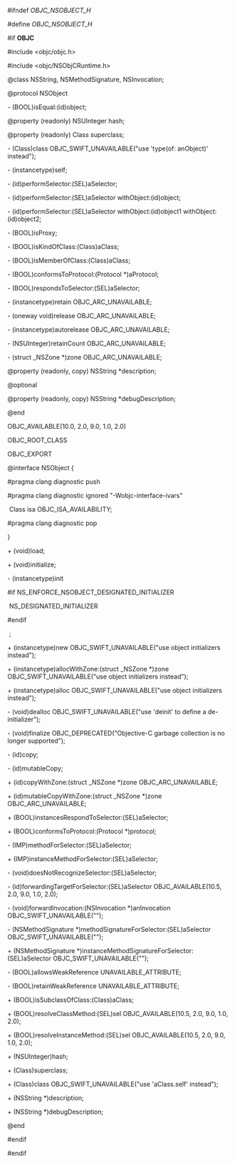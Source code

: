 \#ifndef _OBJC_NSOBJECT_H_

\#define _OBJC_NSOBJECT_H_

\#if __OBJC__

\#include <objc/objc.h>

\#include <objc/NSObjCRuntime.h>

@class NSString, NSMethodSignature, NSInvocation;

@protocol NSObject

\- (BOOL)isEqual:(id)object;

@property (readonly) NSUInteger hash;

@property (readonly) Class superclass;

\- (Class)class OBJC_SWIFT_UNAVAILABLE("use 'type(of: anObject)' instead");

\- (instancetype)self;

\- (id)performSelector:(SEL)aSelector;

\- (id)performSelector:(SEL)aSelector withObject:(id)object;

\- (id)performSelector:(SEL)aSelector withObject:(id)object1 withObject:(id)object2;

\- (BOOL)isProxy;

\- (BOOL)isKindOfClass:(Class)aClass;

\- (BOOL)isMemberOfClass:(Class)aClass;

\- (BOOL)conformsToProtocol:(Protocol *)aProtocol;

\- (BOOL)respondsToSelector:(SEL)aSelector;

\- (instancetype)retain OBJC_ARC_UNAVAILABLE;

\- (oneway void)release OBJC_ARC_UNAVAILABLE;

\- (instancetype)autorelease OBJC_ARC_UNAVAILABLE;

\- (NSUInteger)retainCount OBJC_ARC_UNAVAILABLE;

\- (struct _NSZone *)zone OBJC_ARC_UNAVAILABLE;

@property (readonly, copy) NSString *description;

@optional

@property (readonly, copy) NSString *debugDescription;

@end

OBJC_AVAILABLE(10.0, 2.0, 9.0, 1.0, 2.0)

OBJC_ROOT_CLASS

OBJC_EXPORT

@interface NSObject <NSObject> {

\#pragma clang diagnostic push

\#pragma clang diagnostic ignored "-Wobjc-interface-ivars"

​    Class isa  OBJC_ISA_AVAILABILITY;

\#pragma clang diagnostic pop

}

\+ (void)load;

\+ (void)initialize;

\- (instancetype)init

\#if NS_ENFORCE_NSOBJECT_DESIGNATED_INITIALIZER

​    NS_DESIGNATED_INITIALIZER

\#endif

​    ;

\+ (instancetype)new OBJC_SWIFT_UNAVAILABLE("use object initializers instead");

\+ (instancetype)allocWithZone:(struct _NSZone *)zone OBJC_SWIFT_UNAVAILABLE("use object initializers instead");

\+ (instancetype)alloc OBJC_SWIFT_UNAVAILABLE("use object initializers instead");

\- (void)dealloc OBJC_SWIFT_UNAVAILABLE("use 'deinit' to define a de-initializer");

\- (void)finalize OBJC_DEPRECATED("Objective-C garbage collection is no longer supported");

\- (id)copy;

\- (id)mutableCopy;

\+ (id)copyWithZone:(struct _NSZone *)zone OBJC_ARC_UNAVAILABLE;

\+ (id)mutableCopyWithZone:(struct _NSZone *)zone OBJC_ARC_UNAVAILABLE;

\+ (BOOL)instancesRespondToSelector:(SEL)aSelector;

\+ (BOOL)conformsToProtocol:(Protocol *)protocol;

\- (IMP)methodForSelector:(SEL)aSelector;

\+ (IMP)instanceMethodForSelector:(SEL)aSelector;

\- (void)doesNotRecognizeSelector:(SEL)aSelector;

\- (id)forwardingTargetForSelector:(SEL)aSelector OBJC_AVAILABLE(10.5, 2.0, 9.0, 1.0, 2.0);

\- (void)forwardInvocation:(NSInvocation *)anInvocation OBJC_SWIFT_UNAVAILABLE("");

\- (NSMethodSignature *)methodSignatureForSelector:(SEL)aSelector OBJC_SWIFT_UNAVAILABLE("");

\+ (NSMethodSignature *)instanceMethodSignatureForSelector:(SEL)aSelector OBJC_SWIFT_UNAVAILABLE("");

\- (BOOL)allowsWeakReference UNAVAILABLE_ATTRIBUTE;

\- (BOOL)retainWeakReference UNAVAILABLE_ATTRIBUTE;

\+ (BOOL)isSubclassOfClass:(Class)aClass;

\+ (BOOL)resolveClassMethod:(SEL)sel OBJC_AVAILABLE(10.5, 2.0, 9.0, 1.0, 2.0);

\+ (BOOL)resolveInstanceMethod:(SEL)sel OBJC_AVAILABLE(10.5, 2.0, 9.0, 1.0, 2.0);

\+ (NSUInteger)hash;

\+ (Class)superclass;

\+ (Class)class OBJC_SWIFT_UNAVAILABLE("use 'aClass.self' instead");

\+ (NSString *)description;

\+ (NSString *)debugDescription;

@end

\#endif

\#endif